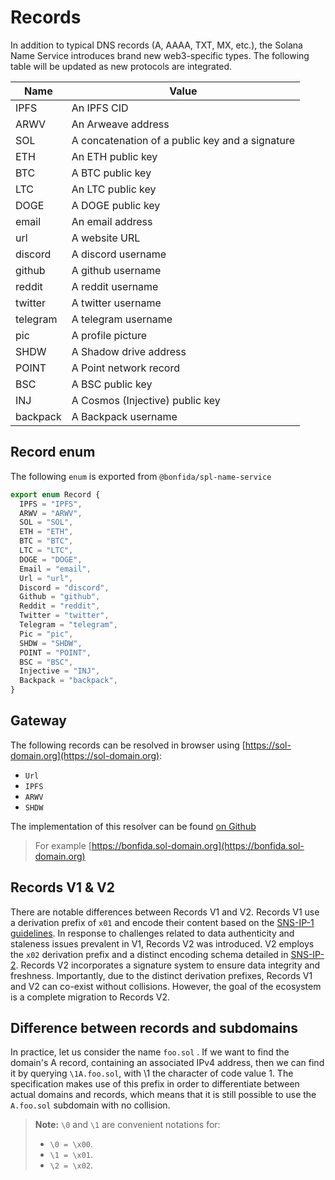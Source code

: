 # Records

In addition to typical DNS records (A, AAAA, TXT, MX, etc.), the Solana Name Service introduces brand new web3-specific types. The following table will be updated as new protocols are integrated.

| Name     | Value                                           |
| -------- | ----------------------------------------------- |
| IPFS     | An IPFS CID                                     |
| ARWV     | An Arweave address                              |
| SOL      | A concatenation of a public key and a signature |
| ETH      | An ETH public key                               |
| BTC      | A BTC public key                                |
| LTC      | An LTC public key                               |
| DOGE     | A DOGE public key                               |
| email    | An email address                                |
| url      | A website URL                                   |
| discord  | A discord username                              |
| github   | A github username                               |
| reddit   | A reddit username                               |
| twitter  | A twitter username                              |
| telegram | A telegram username                             |
| pic      | A profile picture                               |
| SHDW     | A Shadow drive address                          |
| POINT    | A Point network record                          |
| BSC      | A BSC public key                                |
| INJ      | A Cosmos (Injective) public key                 |
| backpack | A Backpack username                             |

## Record enum

The following `enum` is exported from `@bonfida/spl-name-service`

```js
export enum Record {
  IPFS = "IPFS",
  ARWV = "ARWV",
  SOL = "SOL",
  ETH = "ETH",
  BTC = "BTC",
  LTC = "LTC",
  DOGE = "DOGE",
  Email = "email",
  Url = "url",
  Discord = "discord",
  Github = "github",
  Reddit = "reddit",
  Twitter = "twitter",
  Telegram = "telegram",
  Pic = "pic",
  SHDW = "SHDW",
  POINT = "POINT",
  BSC = "BSC",
  Injective = "INJ",
  Backpack = "backpack",
}
```

## Gateway

The following records can be resolved in browser using [https://sol-domain.org](https://sol-domain.org):

- `Url`
- `IPFS`
- `ARWV`
- `SHDW`

The implementation of this resolver can be found [on Github](https://github.com/Bonfida/name-resolver)

> For example [https://bonfida.sol-domain.org](https://bonfida.sol-domain.org)

## Records V1 & V2

There are notable differences between Records V1 and V2. Records V1 use a derivation prefix of `x01` and encode their content based on the [SNS-IP-1 guidelines](https://github.com/Bonfida/sns-ip/blob/master/proposals/sns-ip-1.md). In response to challenges related to data authenticity and staleness issues prevalent in V1, Records V2 was introduced. V2 employs the `x02` derivation prefix and a distinct encoding schema detailed in [SNS-IP-2](https://github.com/Bonfida/sns-ip/blob/master/proposals/sns-ip-2.md). Records V2 incorporates a signature system to ensure data integrity and freshness. Importantly, due to the distinct derivation prefixes, Records V1 and V2 can co-exist without collisions. However, the goal of the ecosystem is a complete migration to Records V2.

## Difference between records and subdomains

In practice, let us consider the name `foo.sol` . If we want to find the domain's A record, containing an associated IPv4 address, then we can find it by querying `\1A.foo.sol`, with \1 the character of code value 1. The specification makes use of this prefix in order to differentiate between actual domains and records, which means that it is still possible to use the `A.foo.sol` subdomain with no collision.

> **Note:** `\0` and `\1` are convenient notations for:
>
> - `\0 = \x00`.
> - `\1 = \x01`.
> - `\2 = \x02`.
